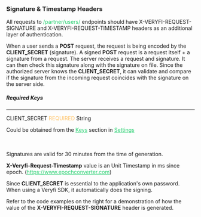 <h3 className="h3-title" id="new-api-docs-signature-timestamp">Signature & Timestamp Headers</h3>

<p className="p-text">All requests to <span style="color: #22CF6D;">/partner/users/</span> endpoints should have 
X-VERYFI-REQUEST-SIGNATURE and X-VERYFI-REQUEST-TIMESTAMP headers as an additional layer of authentication.</p>

<p className="p-text">When a user sends a <span style="font-weight: 700">POST</span> request, 
the request is being encoded by the <span style="font-weight: 700">CLIENT_SECRET</span> (signature). A signed 
<span style="font-weight: 700">POST</span> request is a request 
itself + a signature from a request. The server receives a request and signature. It can then check 
this signature along with the signature on file. Since the authorized server knows the 
<span style="font-weight: 700">CLIENT_SECRET</span>, it 
can validate and compare if the signature from the incoming request coincides with the signature on the 
server side.</p>

<h5 className="h5-title">Required Keys</h5>

---
<span className="parameter-text">CLIENT_SECRET</span> <span style="color: #FFC56D;font-size: 14px" className="parameter-info">REQUIRED</span> <span className="parameter-info">String</span>

<p className="p-text">Could be obtained from the <a href='/api/settings/keys/' style="color: #22CF6D;">Keys</a> 
section in <a href='/api/settings/keys/' style="color: #22CF6D;">Settings</a>
</p>


<p className="p-text" style="margin-top: 48px;">Signatures are valid for 30 minutes from the time of generation.</p>

<p className="p-text"><span style="font-weight: 700">X-Veryfi-Request-Timestamp</span> value is 
an Unit Timestamp in ms since epoch. 
(<a href="https://www.epochconverter.com" style="color: #22CF6D;">https://www.epochconverter.com</a>)</p>

<p className="p-text">Since <span style="font-weight: 700">CLIENT_SECRET</span> is essential to the application's own 
password. When using a Veryfi SDK, it automatically does the signing.</p>

<p className="p-text">Refer to the code examples on the right for a demonstration of how the value of the 
<span style="font-weight: 700">X-VERYFI-REQUEST-SIGNATURE</span> header is generated.</p>
